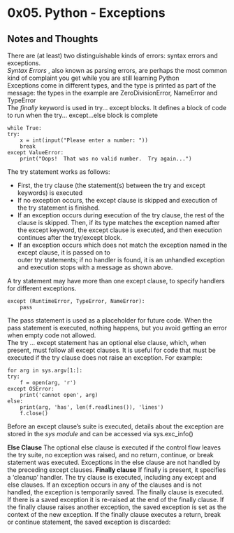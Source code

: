 # 0x05. Python - Exceptions
## Notes and Thoughts
There are (at least) two distinguishable kinds of errors: syntax errors and exceptions.  
*Syntax Errors* , also known as parsing errors, are perhaps the most common kind of complaint you get while you are still learning Python  
 Exceptions come in different types, and the type is printed as part of the message: the types in the example are ZeroDivisionError, NameError and  
 TypeError  
 The *finally* keyword is used in try... except blocks. It defines a block of code to run when the try... except...else block is complete  

	while True:
    try:
        x = int(input("Please enter a number: "))
        break
    except ValueError:
        print("Oops!  That was no valid number.  Try again...")

The try statement works as follows:  
+ First, the try clause (the statement(s) between the try and except keywords) is executed  
+ If no exception occurs, the except clause is skipped and execution of the try statement is finished.  
+ If an exception occurs during execution of the try clause, the rest of the clause is skipped. Then, if its type matches the exception named after  
the except keyword, the except clause is executed, and then execution continues after the try/except block.  
+ If an exception occurs which does not match the exception named in the except clause, it is passed on to  
outer try statements; if no handler is found, it is an unhandled exception and execution stops with a message as shown above.  

A try statement may have more than one except clause, to specify handlers for different exceptions.  
	
	except (RuntimeError, TypeError, NameError):
		pass

The pass statement is used as a placeholder for future code. When the pass statement is executed, nothing happens, but you avoid getting an error  
when empty code not allowed.  
The try … except statement has an optional else clause, which, when present, must follow all except clauses. It is useful for code that must be  
executed if the try clause does not raise an exception. For example:  

	for arg in sys.argv[1:]:
    try:
        f = open(arg, 'r')
    except OSError:
        print('cannot open', arg)
    else:
        print(arg, 'has', len(f.readlines()), 'lines')
        f.close()	

Before an except clause’s suite is executed, details about the exception are stored in the *sys module* and can be accessed via sys.exc_info()

**Else Clause**
The optional else clause is executed if the control flow leaves the try suite, no exception was raised, and no return, continue, or break statement was executed. Exceptions in the else clause are not handled by the preceding except clauses.
**Finally clause**
If finally is present, it specifies a ‘cleanup’ handler. The try clause is executed, including any except and else clauses. If an exception occurs in any of the clauses and is not handled, the exception is temporarily saved. The finally clause is executed. If there is a saved exception it is re-raised at the end of the finally clause. If the finally clause raises another exception, the saved exception is set as the context of the new exception. If the finally clause executes a return, break or continue statement, the saved exception is discarded: